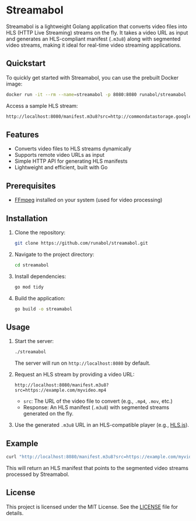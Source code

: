 # Streamabol

Streamabol is a lightweight Golang application that converts video files into HLS (HTTP Live Streaming) streams on the fly. It takes a video URL as input and generates an HLS-compliant manifest (`.m3u8`) along with segmented video streams, making it ideal for real-time video streaming applications.

## Quickstart

To quickly get started with Streamabol, you can use the prebuilt Docker image:

```bash
docker run -it --rm --name=streamabol -p 8080:8080 runabol/streamabol
```

Access a sample HLS stream: 

```bash
http://localhost:8080/manifest.m3u8?src=http://commondatastorage.googleapis.com/gtv-videos-bucket/sample/ElephantsDream.mp4
```

## Features
- Converts video files to HLS streams dynamically
- Supports remote video URLs as input
- Simple HTTP API for generating HLS manifests
- Lightweight and efficient, built with Go

## Prerequisites
- [FFmpeg](https://ffmpeg.org/download.html) installed on your system (used for video processing)

## Installation
1. Clone the repository:
   ```bash
   git clone https://github.com/runabol/streamabol.git
   ```
2. Navigate to the project directory:
   ```bash
   cd streamabol
   ```
3. Install dependencies:
   ```bash
   go mod tidy
   ```
4. Build the application:
   ```bash
   go build -o streamabol
   ```

## Usage
1. Start the server:
   ```bash
   ./streamabol
   ```
   The server will run on `http://localhost:8080` by default.

2. Request an HLS stream by providing a video URL:
   ```
   http://localhost:8080/manifest.m3u8?src=https://example.com/myvideo.mp4
   ```
   - `src`: The URL of the video file to convert (e.g., `.mp4`, `.mov`, etc.)
   - Response: An HLS manifest (`.m3u8`) with segmented streams generated on the fly.

3. Use the generated `.m3u8` URL in an HLS-compatible player (e.g., [HLS.js](https://hlsjs.video-dev.org/)).

## Example
```bash
curl "http://localhost:8080/manifest.m3u8?src=https://example.com/myvideo.mp4"
```
This will return an HLS manifest that points to the segmented video streams processed by Streamabol.

## License
This project is licensed under the MIT License. See the [LICENSE](LICENSE) file for details.
